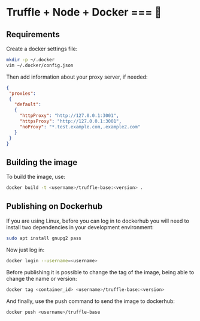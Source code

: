 # Truffle + Node + Docker === 💖

## Requirements

Create a docker settings file:

```bash
mkdir -p ~/.docker
vim ~/.docker/config.json
```

Then add information about your proxy server, if needed:

```json
{
 "proxies":
 {
   "default":
   {
     "httpProxy": "http://127.0.0.1:3001",
     "httpsProxy": "http://127.0.0.1:3001",
     "noProxy": "*.test.example.com,.example2.com"
   }
 }
}
```

## Building the image

To build the image, use:

```bash
docker build -t <username>/truffle-base:<version> .
```

## Publishing on Dockerhub

If you are using Linux, before you can log in to dockerhub you will need to install two dependencies in your development environment:

```bash
sudo apt install gnupg2 pass
```

Now just log in:

```bash
docker login --username=<username>
```

Before publishing it is possible to change the tag of the image, being able to change the name or version:

```bash
docker tag <container_id> <username>/truffle-base:<version>
```

And finally, use the push command to send the image to dockerhub:

```bash
docker push <username>/truffle-base
```
